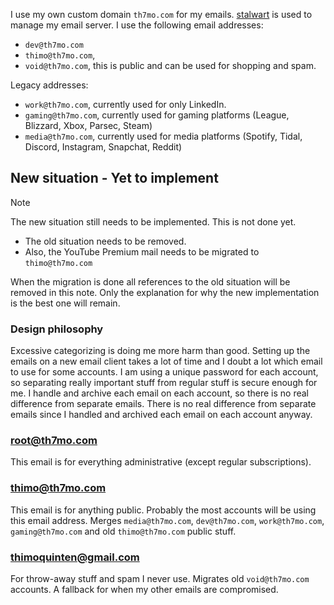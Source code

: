 I use my own custom domain `th7mo.com` for my emails.
[stalwart](stalwart.md) is used to manage my email server.
I use the following email addresses:

- `dev@th7mo.com`
- `thimo@th7mo.com`, 
- `void@th7mo.com`, this is public and can be used for shopping and spam.

Legacy addresses:

- `work@th7mo.com`, currently used for only LinkedIn.
- `gaming@th7mo.com`, currently used for gaming platforms (League, Blizzard, Xbox, Parsec, Steam)
- `media@th7mo.com`, currently used for media platforms (Spotify, Tidal, Discord, Instagram, Snapchat, Reddit)

## New situation - Yet to implement

> [!NOTE]
> The new situation still needs to be implemented.
> This is not done yet.
> 
> - The old situation needs to be removed.
> - Also, the YouTube Premium mail needs to be migrated to `thimo@th7mo.com`
>
> When the migration is done all references to the old situation will be removed in this note.
> Only the explanation for why the new implementation is the best one will remain.

### Design philosophy

Excessive categorizing is doing me more harm than good.
Setting up the emails on a new email client takes a lot of time and I doubt a lot which email to use for some accounts.
I am using a unique password for each account, so separating really important stuff from regular stuff is secure enough for me.
I handle and archive each email on each account, so there is no real difference from separate emails.
There is no real difference from separate emails since I handled and archived each email on each account anyway. 

### root@th7mo.com 

This email is for everything administrative (except regular subscriptions). 

### thimo@th7mo.com

This email is for anything public. 
Probably the most accounts will be using this email address.
Merges `media@th7mo.com`, `dev@th7mo.com`, `work@th7mo.com`, `gaming@th7mo.com` and old `thimo@th7mo.com` public stuff.

### thimoquinten@gmail.com

For throw-away stuff and spam I never use.
Migrates old `void@th7mo.com` accounts.
A fallback for when my other emails are compromised.
